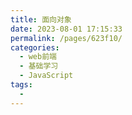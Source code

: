 ```yaml
---
title: 面向对象
date: 2023-08-01 17:15:33
permalink: /pages/623f10/
categories:
  - web前端
  - 基础学习
  - JavaScript
tags:
  - 
---
```

